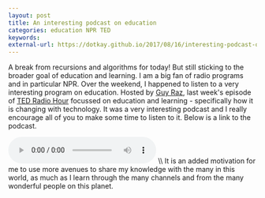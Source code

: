 ```yaml
---
layout: post
title: An interesting podcast on education
categories: education NPR TED
keywords:
external-url: https://dotkay.github.io/2017/08/16/interesting-podcast-on-education
---
```


A break from recursions and algorithms for today! But still sticking to the broader goal of education and learning. I am a big fan of radio programs and in particular NPR. Over the weekend, I happened to listen to a very interesting program on education. Hosted by [Guy Raz](http://www.npr.org/people/6597623/guy-raz), last week's episode of [TED Radio Hour](http://www.npr.org/programs/ted-radio-hour/) focussed on education and learning - specifically how it is changing with technology. It was a very interesting podcast and I really encourage all of you to make some time to listen to it. Below is a link to the podcast.  
    
<audio controls>
<source src="https://play.podtrac.com/npr-510298/npr.mc.tritondigital.com/NPR_510298/media/anon.npr-mp3/npr/ted/2017/08/20170811_ted_tedpod.mp3" />
</audio>  
\\
It is an added motivation for me to use more avenues to share my knowledge with the many in this world, as much as I learn through the many channels and from the many wonderful people on this planet. 
